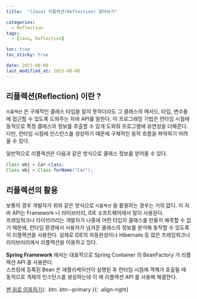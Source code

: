 ```yaml
---
title:  "[Java] 리플렉션(Reflection) 알아보기" 

categories:
  - Reflection
tags:
  - [Java, Reflection]

toc: true
toc_sticky: true

date: 2023-08-08
last_modified_at: 2023-08-08
---
```


## 리플렉션(Reflection) 이란 ?
`리플렉션` 은 구체적인 클래스 타입을 알지 못하더라도 그 클래스의 메서드, 타입, 변수들에 접근할 수 있도록 도와주는 자바 API를 말한다. 이 프로그래밍 기법은 런타임 시점에 동적으로 특정 클래스의 정보를 추출할 수 있게 도와줘 프로그램에 유연성을 
더해준다. 다만, 런타임 시점에 인스턴스를 생성하기 때문에 구체적인 동작 흐름을 파악하기 어려울 수 있다.

  
일반적으로 리플렉션은 다음과 같은 방식으로 클래스 정보를 얻어올 수 있다.
```java
Class obj = Car.class;
Class obj = Class.forName("Car");
```
  

## 리플렉션의 활용
 보통의 경우 개발자가 위와 같은 방식으로 `리플렉션` 을 활용하는 경우는 거의 없다. 이 자바 API는 Framework 나 라이브러리, IDE 소프트웨어에서 많이 사용된다.  
프레임워크나 라이브러리는 개발자가 나중에 어떤 타입의 클래스를 만들지 예측할 수 없기 때문에, 런타임 환경에서 사용자가 넘겨준 클래스의 정보를 분석해 동작할 수 있도록 이 리플렉션을 사용한다. 실제로 IDE의 자동완성이나 Hibernate 등 많은 
프레임워크나 라이브러리에서 리플렉션을 이용하고 있다.  
  
**Spring Framework** 에서는 대표적으로 Spring Container 의 BeanFactory 가 리플렉션 API 를 사용한다.  
스프링에 등록된 Bean 은 애플리케이션이 실행된 후 런타임 시점에 객체가 호출될 때 동적으로 객체의 인스턴스를 생성하는데 이 때 리플렉션 API 를 사용해 해결한다.


[맨 위로 이동하기](#){: .btn .btn--primary }{: .align-right}
